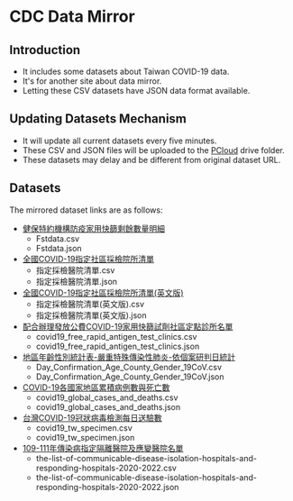 # CDC Data Mirror

## Introduction

- It includes some datasets about Taiwan COVID-19 data.
- It's for another site about data mirror.
- Letting these CSV datasets have JSON data format available.

## Updating Datasets Mechanism

- It will update all current datasets every five minutes.
- These CSV and JSON files will be uploaded to the [PCloud](https://u.pcloud.link/publink/show?code=kZNw6MVZQVKyIzvhvPRPiRzSCwaOcHkNuKCk) drive folder.
- These datasets may delay and be different from original dataset URL.

## Datasets

The mirrored dataset links are as follows:

- [健保特約機構防疫家用快篩剩餘數量明細](https://data.nhi.gov.tw/resource/Nhi_Fst/Fstdata.csv)
  - Fstdata.csv
  - Fstdata.json
- [全國COVID-19指定社區採檢院所清單](http://od.cdc.gov.tw/icb/%E6%8C%87%E5%AE%9A%E6%8E%A1%E6%AA%A2%E9%86%AB%E9%99%A2%E6%B8%85%E5%96%AE.csv)
  - 指定採檢醫院清單.csv
  - 指定採檢醫院清單.json
- [全國COVID-19指定社區採檢院所清單(英文版)](http://od.cdc.gov.tw/icb/%E6%8C%87%E5%AE%9A%E6%8E%A1%E6%AA%A2%E9%86%AB%E9%99%A2%E6%B8%85%E5%96%AE(%E8%8B%B1%E6%96%87%E7%89%88).csv)
  - 指定採檢醫院清單(英文版).csv
  - 指定採檢醫院清單(英文版).json
- [配合辦理發放公費COVID-19家用快篩試劑社區定點診所名單](https://od.cdc.gov.tw/eic/covid19/covid19_free_rapid_antigen_test_clinics.csv)
  - covid19_free_rapid_antigen_test_clinics.csv
  - covid19_free_rapid_antigen_test_clinics.json
- [地區年齡性別統計表-嚴重特殊傳染性肺炎-依個案研判日統計](https://od.cdc.gov.tw/eic/Day_Confirmation_Age_County_Gender_19CoV.csv)
  - Day_Confirmation_Age_County_Gender_19CoV.csv
  - Day_Confirmation_Age_County_Gender_19CoV.json
- [COVID-19各國家地區累積病例數與死亡數](https://od.cdc.gov.tw/eic/covid19/covid19_global_cases_and_deaths.csv)
  - covid19_global_cases_and_deaths.csv
  - covid19_global_cases_and_deaths.json
- [台灣COVID-19冠狀病毒檢測每日送驗數](https://od.cdc.gov.tw/eic/covid19/covid19_tw_specimen.csv)
  - covid19_tw_specimen.csv
  - covid19_tw_specimen.json
- [109-111年傳染病指定隔離醫院及應變醫院名單](https://od.cdc.gov.tw/emerging/the-list-of-communicable-disease-isolation-hospitals-and-responding-hospitals-2020-2022.csv)
  - the-list-of-communicable-disease-isolation-hospitals-and-responding-hospitals-2020-2022.csv
  - the-list-of-communicable-disease-isolation-hospitals-and-responding-hospitals-2020-2022.json
